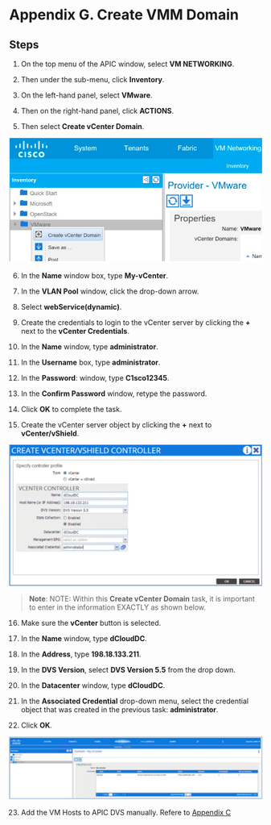 # Appendix G. Create VMM Domain

## Steps 

1. On the top menu of the APIC window, select **VM NETWORKING**.

2. Then under the sub-menu, click **Inventory**.

3. On the left-hand panel, select **VMware**.

4. Then on the right-hand panel, click **ACTIONS**.

5. Then select **Create vCenter Domain**.
  
  ![VM Provider VMware](images/VM-Provider-VMware.png)

6. In the **Name** window box, type **My-vCenter**.

7. In the **VLAN Pool** window, click the drop-down arrow.

8. Select **webService(dynamic)**.

9. Create the credentials to login to the vCenter server by clicking the **+** next to the **vCenter Credentials**.

10. In the **Name** window, type **administrator**.

11. In the **Username** box, type **administrator**.

12. In the **Password**: window, type **C1sco12345**.

13. In the **Confirm Password** window, retype the password.

14. Click **OK** to complete the task.

15. Create the vCenter server object by clicking the **+** next to **vCenter/vShield**.
  
  ![Create vCenter Controller](images/Create-vCenter-Controller.png)
  
  > **Note**: NOTE: Within this **Create vCenter Domain** task, it is important to enter in the information EXACTLY as shown below.

16. Make sure the **vCenter** button is selected.

17. In the **Name** window, type **dCloudDC**.

18. In the **Address**, type **198.18.133.211**.

19. In the **DVS Version**, select **DVS Version 5.5** from the drop down.

20. In the **Datacenter** window, type **dCloudDC**.

21. In the **Associated Credential** drop-down menu, select the credential object that was created in the previous task: **administrator**.

22. Click **OK**.
  
  ![vCenter Domain Controller](images/vCenter-Domain-Controller.png)

23. Add the VM Hosts to APIC DVS manually. Refere to [Appendix C](../Appendix-C)
